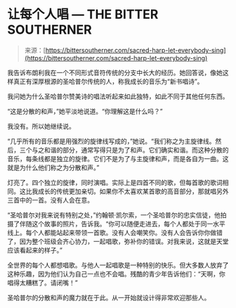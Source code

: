<!--yml

category: 未分类

date: 2024-05-29 13:26:42

-->

# 让每个人唱 — THE BITTER SOUTHERNER

> 来源：[https://bittersoutherner.com/sacred-harp-let-everybody-sing](https://bittersoutherner.com/sacred-harp-let-everybody-sing)

我告诉布朗利我在一个不同形式音符传统的分支中长大的经历。她回答说，像她这样真正有深厚根源的圣哈普尔传统的人，称我成长的音乐为“新书唱诗”。

我问她为什么圣哈普尔赞美诗的唱法听起来如此独特，如此不同于其他任何东西。

“这是分散的和声，”她平淡地说道。“你理解这是什么吗？”

我没有。所以她继续说。

“几乎所有的音乐都是用强烈的旋律线写成的，”她说。“我们称之为主旋律线。然后，三个与之和谐的部分，通常写得只是为了和声。它们确实和谐。而这种分散的音乐，每条线都是独立的旋律。它们不是为了与主旋律和声，而是各自为一曲。这就是为什么他们称之为分散和声。”

灯亮了。四个独立的旋律，同时演唱。实际上是四首不同的歌，但每首歌的歌词相同。这比我成长的传统更加亲切。如果你不太喜欢某首歌的高音部分，那就唱另外三首中的一首。没有人会在意。

“圣哈普尔对我来说有特别之处，”约翰顿·凯尔索，一个圣哈普尔的忠实信徒，他拍摄了伴随这个故事的照片，告诉我。“你可以随便走进去，每个人都处于同一水平线上。每个人都能站起来带领一首歌。没有人会嘲笑你。没有人会告诉你你做错了，因为整个班级会齐心协力，一起唱歌，弥补你的错误。对我来说，这就是天堂应该看起来的样子。”

全世界的每个人都想唱歌。与他人一起唱歌是一种特别的快乐。但大多数人放弃了这种乐趣，因为他们认为自己一点也不会唱。残酷的青少年告诉他们：“天啊，你唱得太糟糕了。请闭嘴！”

圣哈普尔的分散和声的魔力就在于此。从一开始就设计得非常欢迎那些人。
